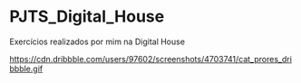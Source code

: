 # PJTS_Digital_House
Exercícios realizados por mim na Digital House


https://cdn.dribbble.com/users/97602/screenshots/4703741/cat_prores_dribbble.gif
